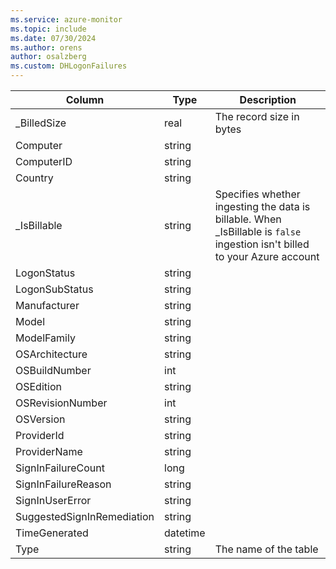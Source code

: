 ```yaml
---
ms.service: azure-monitor
ms.topic: include
ms.date: 07/30/2024
ms.author: orens
author: osalzberg
ms.custom: DHLogonFailures
---
```



| Column | Type | Description |
|---|---|---|
| _BilledSize | real | The record size in bytes |
| Computer | string |   |
| ComputerID | string |   |
| Country | string |   |
| _IsBillable | string | Specifies whether ingesting the data is billable. When _IsBillable is `false` ingestion isn't billed to your Azure account |
| LogonStatus | string |   |
| LogonSubStatus | string |   |
| Manufacturer | string |   |
| Model | string |   |
| ModelFamily | string |   |
| OSArchitecture | string |   |
| OSBuildNumber | int |   |
| OSEdition | string |   |
| OSRevisionNumber | int |   |
| OSVersion | string |   |
| ProviderId | string |   |
| ProviderName | string |   |
| SignInFailureCount | long |   |
| SignInFailureReason | string |   |
| SignInUserError | string |   |
| SuggestedSignInRemediation | string |   |
| TimeGenerated | datetime |   |
| Type | string | The name of the table |
